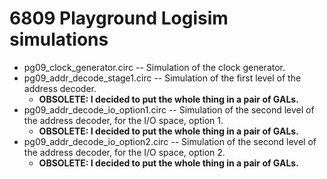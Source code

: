 # 6809 Playground Logisim simulations

* pg09_clock_generator.circ -- Simulation of the clock generator.
* pg09_addr_decode_stage1.circ -- Simulation of the first level of the
  address decoder.
  * **OBSOLETE: I decided to put the whole thing in a pair of GALs.**
* pg09_addr_decode_io_option1.circ -- Simulation of the second level of
  the address decoder, for the I/O space, option 1.
  * **OBSOLETE: I decided to put the whole thing in a pair of GALs.**
* pg09_addr_decode_io_option2.circ -- Simulation of the second level of
  the address decoder, for the I/O space, option 2.
  * **OBSOLETE: I decided to put the whole thing in a pair of GALs.**
